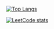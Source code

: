[![Top Langs](https://github-readme-stats.vercel.app/api/?username=vladislav-gh-dump&theme=dark)](https://github.com/vladislav-gh-dump/github-readme-stats)

[![LeetCode stats](https://leetcode-stats-six.vercel.app/?username=user2875qj&theme=dark)](https://github.com/vladislav-gh-dump/github-readme-stats)

